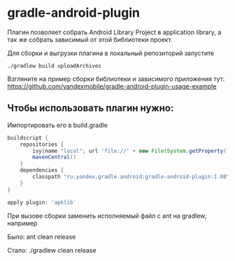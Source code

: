 gradle-android-plugin
============================

Плагин позволяет собрать Android Library Project в application library, а так же собрать зависимый от этой библиотеки проект.

Для сборки и выгрузки плагина в локальный репозиторий запустите

    ./gradlew build uploadArchives

Взгляните на пример сборки библиотеки и зависимого приложения тут:
https://github.com/yandexmobile/gradle-android-plugin-usage-example

Чтобы использовать плагин нужно:
--------------------------------

Импортировать его в build.gradle

~~~~groovy
buildscript {
    repositories {
        ivy{name "local"; url 'file://' + new File(System.getProperty('user.home'), '.yandex/ivy-repo').absolutePath}
        mavenCentral()
    }
    dependencies {
        classpath "ru.yandex.gradle.android:gradle-android-plugin:1.00"
    }
}

apply plugin: 'apklib'
~~~~

При вызове сборки заменить исполняемый файл с ant на gradlew, например

Было: ant clean release

Стало: ./gradlew clean release
